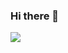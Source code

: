 ### Hi there 👋

<!--
**dessarxz/dessarxz** is a ✨ _special_ ✨ repository because its `README.md` (this file) appears on your GitHub profile.

Here are some ideas to get you started:

- 🔭 I’m currently working on ...
- 🌱 I’m currently learning ...
- 👯 I’m looking to collaborate on ...
- 🤔 I’m looking for help with ...
- 💬 Ask me about ...
- 📫 How to reach me: ...
- 😄 Pronouns: ...
- ⚡ Fun fact: ...
-->
![](https://www.google.com/url?sa=i&url=https%3A%2F%2Faminoapps.com%2Fc%2Fgifs-1%2Fpage%2Fblog%2Fgifs-looney-tunes%2FvVNb_8RCnuwKwa7PZk6wD4bWYYB0YNprnQ&psig=AOvVaw2G3_lE8eRrjI3ranDOef0A&ust=1715385708407000&source=images&cd=vfe&opi=89978449&ved=0CA8QjRxqFwoTCIj5xfbjgYYDFQAAAAAdAAAAABAE)
